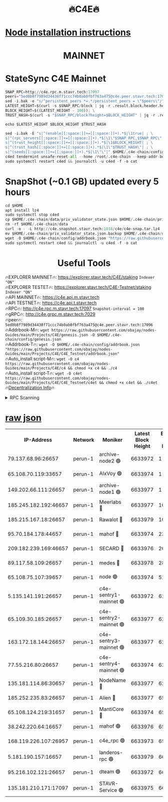 <h1 align="center"> 🔥C4E🔥</h1>

[Node installation instructions](https://github.com/obajay/nodes-Guides/tree/main/Projects/C4E)
=

<h1 align="center"> MAINNET</h1>

# StateSync C4E Mainnet
```python
SNAP_RPC=http://c4e.rpc.m.stavr.tech:17097
peers="5ed0b8f7989d34438f71ccc74b0ab0fbf763a475@c4e.peer.stavr.tech:17096"
sed -i.bak -e "s/^persistent_peers *=.*/persistent_peers = \"$peers\"/" $HOME/.c4e-chain/config/config.toml
LATEST_HEIGHT=$(curl -s $SNAP_RPC/block | jq -r .result.block.header.height); \
BLOCK_HEIGHT=$((LATEST_HEIGHT - 100)); \
TRUST_HASH=$(curl -s "$SNAP_RPC/block?height=$BLOCK_HEIGHT" | jq -r .result.block_id.hash)

echo $LATEST_HEIGHT $BLOCK_HEIGHT $TRUST_HASH

sed -i.bak -E "s|^(enable[[:space:]]+=[[:space:]]+).*$|\1true| ; \
s|^(rpc_servers[[:space:]]+=[[:space:]]+).*$|\1\"$SNAP_RPC,$SNAP_RPC\"| ; \
s|^(trust_height[[:space:]]+=[[:space:]]+).*$|\1$BLOCK_HEIGHT| ; \
s|^(trust_hash[[:space:]]+=[[:space:]]+).*$|\1\"$TRUST_HASH\"| ; \
s|^(seeds[[:space:]]+=[[:space:]]+).*$|\1\"\"|" $HOME/.c4e-chain/config/config.toml
c4ed tendermint unsafe-reset-all --home /root/.c4e-chain --keep-addr-book
sudo systemctl restart c4ed && journalctl -u c4ed -f -o cat
```
# SnapShot (~0.1 GB) updated every 5 hours
```python
cd $HOME
apt install lz4
sudo systemctl stop c4ed
cp $HOME/.c4e-chain/data/priv_validator_state.json $HOME/.c4e-chain/priv_validator_state.json.backup
rm -rf $HOME/.c4e-chain/data
curl -o - -L http://c4e.snapshot.stavr.tech:1018/c4e/c4e-snap.tar.lz4 | lz4 -c -d - | tar -x -C $HOME/.c4e-chain --strip-components 2
mv $HOME/.c4e-chain/priv_validator_state.json.backup $HOME/.c4e-chain/data/priv_validator_state.json
wget -O $HOME/.c4e-chain/config/addrbook.json "https://raw.githubusercontent.com/obajay/nodes-Guides/main/Projects/C4E/addrbook.json"
sudo systemctl restart c4ed && journalctl -u c4ed -f -o cat
```
 <h1 align="center"> Useful Tools</h1>

🔥EXPLORER MAINNET🔥:  https://explorer.stavr.tech/C4E/staking            `Indexer "ON"` \
🔥EXPLORER TESTET🔥:   https://explorer.stavr.tech/C4E-Testnet/staking     `Indexer "ON"` \
🔥API MAINNET🔥:       https://c4e.api.m.stavr.tech \
🔥API TESTNET🔥:       https://c4e.api.t.stavr.tech \
🔥RPC🔥:               http://c4e.rpc.m.stavr.tech:17097                  `Snapshot-interval = 100` \
🔥gRPC🔥:              http://c4e.grpc.m.stavr.tech:7029 \
🔥peer🔥:              `5ed0b8f7989d34438f71ccc74b0ab0fbf763a475@c4e.peer.stavr.tech:17096` \
🔥Addrbook-M🔥:    ```wget https://raw.githubusercontent.com/obajay/nodes-Guides/main/Projects/C4E/genesis.json -O $HOME/.c4e-chain/config/genesis.json``` \
🔥Addrbook-T🔥:    ```wget -O $HOME/.c4e-chain/config/addrbook.json "https://raw.githubusercontent.com/obajay/nodes-Guides/main/Projects/C4E/C4E_Testnet/addrbook.json"``` \
🔥Auto_install script-M🔥: ```wget -O c4 https://raw.githubusercontent.com/obajay/nodes-Guides/main/Projects/C4E/c4 && chmod +x c4 && ./c4``` \
🔥Auto_install script-T🔥: ```wget -O c4et https://raw.githubusercontent.com/obajay/nodes-Guides/main/Projects/C4E/C4E_Testnet/c4et && chmod +x c4et && ./c4et``` \
🔥[Decentralization Info](https://github.com/obajay/StateSync-snapshots/tree/main/Projects/C4E/Decentralization)🔥




<details>
<summary>RPC Scanning</summary>

<h2 align="center"> We scan nodes in real time every 4 hours. And we provide the final result of RPC endpoints.
We cannot influence the operation of these nodes in any way. </h2>


```python
If Voting Power is higher than 0 --> then the Node is a validator of the network and may be subject to attack and be a potential threat to the chain.
```
```python
We marked such validators with a red symbol
```

</details>

[raw json](https://rpc-check.c4e.stavr.tech/c4e/rpc-c4e-result.json)
=



<table><tr><th>IP-Address</th><th>Network</th><th>Moniker</th><th>Latest Block Height</th><th>Earliest Block Height</th><th>Catching Up</th><th>Tx Index</th><th>Voting Power</th><th>Scan Time</th></tr><tr><td>79.137.68.96:26657</td><td>perun-1</td><td>archive-node2 🟢</td><td>6633972</td><td>1</td><td>False</td><td>on</td><td>0</td><td>2024-01-07T23:16:16.144395391UTC</td></tr><tr><td>65.108.70.119:33657</td><td>perun-1</td><td>AlxVoy 🟢</td><td>6633974</td><td>1</td><td>False</td><td>on</td><td>0</td><td>2024-01-07T23:16:30.245537074UTC</td></tr><tr><td>149.202.66.111:26657</td><td>perun-1</td><td>archive-node1 🟢</td><td>6633977</td><td>1</td><td>False</td><td>on</td><td>0</td><td>2024-01-07T23:16:46.463987824UTC</td></tr><tr><td>185.245.182.192:46657</td><td>perun-1</td><td>Meerlabs 🔴</td><td>6633977</td><td>1051501</td><td>False</td><td>on</td><td>493550</td><td>2024-01-07T23:16:52.148650210UTC</td></tr><tr><td>185.215.167.18:26657</td><td>perun-1</td><td>Rawalot 🔴</td><td>6633979</td><td>1090501</td><td>False</td><td>on</td><td>579034</td><td>2024-01-07T23:17:04.177463458UTC</td></tr><tr><td>95.70.184.178:44657</td><td>perun-1</td><td>mahof 🔴</td><td>6633974</td><td>2342001</td><td>False</td><td>off</td><td>1360185</td><td>2024-01-07T23:16:29.542197799UTC</td></tr><tr><td>209.182.239.169:46657</td><td>perun-1</td><td>SECARD 🔴</td><td>6633976</td><td>2616101</td><td>False</td><td>off</td><td>675729</td><td>2024-01-07T23:16:43.779346709UTC</td></tr><tr><td>89.117.58.109:26657</td><td>perun-1</td><td>medes 🔴</td><td>6633978</td><td>2826001</td><td>False</td><td>off</td><td>471345</td><td>2024-01-07T23:16:59.310640698UTC</td></tr><tr><td>65.108.75.107:39657</td><td>perun-1</td><td>node 🟢</td><td>6633974</td><td>5198801</td><td>False</td><td>on</td><td>0</td><td>2024-01-07T23:16:32.645328205UTC</td></tr><tr><td>5.135.141.191:26657</td><td>perun-1</td><td>c4e-sentry1-mainnet 🟢</td><td>6633972</td><td>6198001</td><td>False</td><td>on</td><td>0</td><td>2024-01-07T23:16:15.470534678UTC</td></tr><tr><td>65.109.30.185:26657</td><td>perun-1</td><td>c4e-sentry2-mainnet 🟢</td><td>6633977</td><td>6238301</td><td>False</td><td>on</td><td>0</td><td>2024-01-07T23:16:51.777181810UTC</td></tr><tr><td>163.172.18.144:26657</td><td>perun-1</td><td>c4e-sentry3-mainnet 🟢</td><td>6633977</td><td>6239001</td><td>False</td><td>on</td><td>0</td><td>2024-01-07T23:16:52.809107607UTC</td></tr><tr><td>77.55.216.80:26657</td><td>perun-1</td><td>c4e-sentry4-mainnet 🟢</td><td>6633974</td><td>6241001</td><td>False</td><td>on</td><td>0</td><td>2024-01-07T23:16:29.875842637UTC</td></tr><tr><td>135.181.114.86:30657</td><td>perun-1</td><td>NodeName 🔴</td><td>6633977</td><td>6284301</td><td>False</td><td>off</td><td>334749</td><td>2024-01-07T23:16:46.832253710UTC</td></tr><tr><td>185.252.235.83:26657</td><td>perun-1</td><td>Alien 🔴</td><td>6633977</td><td>6502501</td><td>False</td><td>on</td><td>380508</td><td>2024-01-07T23:16:47.232193266UTC</td></tr><tr><td>65.108.124.219:31657</td><td>perun-1</td><td>MantiCore 🔴</td><td>6633974</td><td>6533974</td><td>False</td><td>off</td><td>837921</td><td>2024-01-07T23:16:29.143875914UTC</td></tr><tr><td>38.242.220.64:16657</td><td>perun-1</td><td>mahof 🟢</td><td>6633976</td><td>6545801</td><td>False</td><td>off</td><td>0</td><td>2024-01-07T23:16:44.120097011UTC</td></tr><tr><td>168.119.226.107:26957</td><td>perun-1</td><td>c4e_rpc 🟢</td><td>6633973</td><td>6554001</td><td>False</td><td>on</td><td>0</td><td>2024-01-07T23:16:22.545125221UTC</td></tr><tr><td>5.181.190.157:16657</td><td>perun-1</td><td>landeros-rpc 🟢</td><td>6633979</td><td>6622001</td><td>False</td><td>on</td><td>0</td><td>2024-01-07T23:17:03.844203255UTC</td></tr><tr><td>95.216.102.121:26657</td><td>perun-1</td><td>dteam 🟢</td><td>6633972</td><td>6626001</td><td>False</td><td>on</td><td>0</td><td>2024-01-07T23:16:15.799091816UTC</td></tr><tr><td>135.181.210.171:17097</td><td>perun-1</td><td>STAVR-Service 🟢</td><td>6633975</td><td>6633001</td><td>False</td><td>on</td><td>0</td><td>2024-01-07T23:16:35.129548425UTC</td></tr></table>
